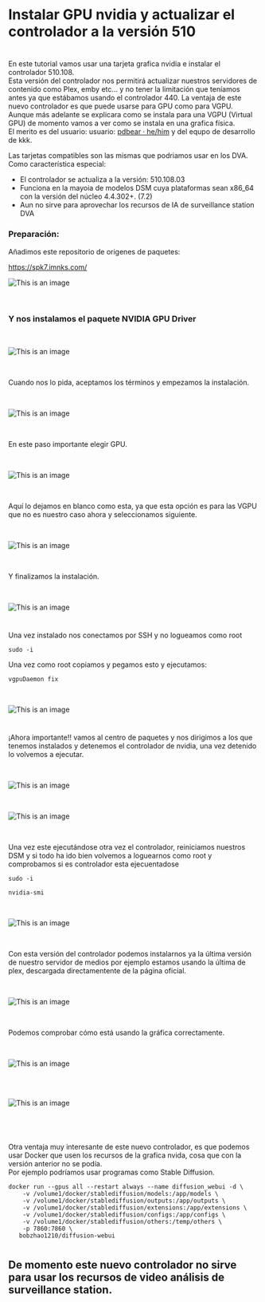 # Instalar  GPU nvidia y actualizar el controlador a la versión 510
#

En este tutorial vamos usar una tarjeta grafica nvidia e instalar el controlador 510.108.
<br>
Esta versión del controlador nos permitirá actualizar nuestros servidores de contenido como Plex, emby etc… y no tener la limitación que teníamos antes ya que estábamos usando el controlador 440. La ventaja de este nuevo controlador es que puede usarse para GPU como para VGPU. Aunque más adelante se explicara como se instala para una VGPU (Virtual GPU) de momento vamos a ver como se instala en una grafica física.
<br>
El merito es del usuario: usuario: [pdbear · he/him](https://github.com/pdbear/syno_nvidia_gpu_driver) y del equpo de desarrollo de kkk.

Las tarjetas compatibles son las mismas que podriamos usar en los DVA.
<br>
Como característica especial:
<br>
- El controlador se actualiza a la versión: 510.108.03
- Funciona en la mayoia de modelos DSM cuya plataformas sean x86_64 con la versión del núcleo 4.4.302+. (7.2)
- Aun no sirve para aprovechar los recursos de IA de surveillance station DVA

### Preparación:

Añadimos este repositorio de origenes de paquetes:

https://spk7.imnks.com/


![This is an image](imagenes/nvidia1.png)

<br>

 ### Y nos instalamos el paquete NVIDIA GPU Driver 

<br>

![This is an image](imagenes/nvidia13.png)

<br>

Cuando nos lo pida, aceptamos los términos y empezamos la instalación.

<br>

![This is an image](imagenes/nvidia14.png)

<br>

En este paso importante elegir GPU.

<br>

![This is an image](imagenes/nvidia15.png)

<br>

Aquí lo dejamos en blanco como esta, ya que esta opción es para las VGPU que no es nuestro caso ahora y seleccionamos siguiente.

<br>

![This is an image](imagenes/nvidia16.png)

<br>

Y finalizamos la instalación.

<br>

![This is an image](imagenes/nvidia17.png)

#

Una vez instalado nos conectamos por SSH y no logueamos como root

```
sudo -i
```
Una vez como root copiamos y pegamos esto y ejecutamos:
```
vgpuDaemon fix
```
<br>

![This is an image](imagenes/nvidia18.png)

#

¡Ahora importante!! vamos al centro de paquetes y nos dirigimos a los que tenemos instalados y detenemos el controlador de nvidia, una vez detenido lo volvemos a ejecutar.

<br>

![This is an image](imagenes/nvidia19.png)

<br>

![This is an image](imagenes/nvidia20.png)

<br>

Una vez este ejecutándose otra vez el controlador, reiniciamos nuestros DSM y si todo ha ido bien volvemos a loguearnos como root y comprobamos si es controlador esta ejecuentadose

```
sudo -i
```
```
nvidia-smi
```
<br>

![This is an image](imagenes/nvidia21.png)

<br>

Con esta versión del controlador podemos instalarnos ya la última versión de nuestro servidor de medios por ejemplo estamos usando la última de plex, descargada directamentente de la página oficial.

<br>

![This is an image](imagenes/nvidia24.png)

<br>

Podemos comprobar cómo está usando la gráfica correctamente.

<br>

![This is an image](imagenes/nvidia23.png)

<br>

<br>

![This is an image](imagenes/nvidia22.png)

<br>

#

Otra ventaja muy interesante de este nuevo controlador, es que podemos usar Docker que usen los recursos de la grafica nvida, cosa que con la versión anterior no se podía. 
<br>
Por ejemplo podríamos usar programas como Stable Diffusion.

```
docker run --gpus all --restart always --name diffusion_webui -d \
    -v /volume1/docker/stablediffusion/models:/app/models \
    -v /volume1/docker/stablediffusion/outputs:/app/outputs \
    -v /volume1/docker/stablediffusion/extensions:/app/extensions \
    -v /volume1/docker/stablediffusion/configs:/app/configs \
    -v /volume1/docker/stablediffusion/others:/temp/others \
    -p 7860:7860 \
   bobzhao1210/diffusion-webui
```

#

## De momento este nuevo controlador no sirve para usar los recursos de video análisis de surveillance station.
